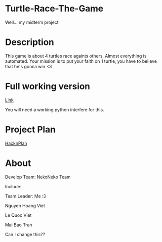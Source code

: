 # Turtle-Race-The-Game
Well... my midterm project


# Description
This game is about 4 turtles race againts others. Almost everything is automated. Your mission is to put your faith on 1 turtle, you have to believe that he's gonna win <3 


# Full working version
[Link](https://drive.google.com/file/d/1VQMAfXawVtrpWHv8xQahQZqWwXhAac0j/view?usp=sharing)


You will need a working python interfere for this.


# Project Plan
[HacknPlan](https://app.hacknplan.com/p/49560/summary)


# About
Develop Team: NekoNeko Team


Include:


Team Leader: Me :3 


Nguyen Hoang Viet


Le Quoc Viet


Mai Bao Tran


Can I change this??

